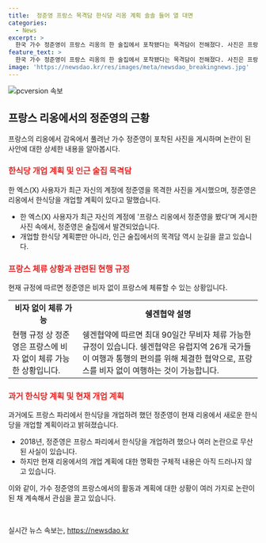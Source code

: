 ```yaml
---
title:  정준영 프랑스 목격담 한식당 리옹 계획 솔솔 들어 열 대면
categories:
  - News
excerpt: >
  한국 가수 정준영이 프랑스 리옹의 한 술집에서 포착됐다는 목격담이 전해졌다. 사진은 프랑스 리옹에서 정준영을 봤다며 게시됐으며, 이에 대한 논의가 쏟아지고 있다. 정준영은 근황을 알리며 리옹에 한 식당을 오픈할 계획이라고 밝혔다. 또한, 프랑스 체류는 비자 없이 가능하며, 이에 대한 설명도 함께 전해졌다. 현지 매체의 보도로 논란이 불거지고 있는 상황에서, 정준영은 2018년 파리에서 식당을 개업하려다가 논란으로 계획이 무산된 사실도 알려졌다.
feature_text: >
  한국 가수 정준영이 프랑스 리옹의 한 술집에서 포착됐다는 목격담이 전해졌다. 사진은 프랑스 리옹에서 정준영을 봤다며 게시됐으며, 이에 대한 논의가 쏟아지고 있다. 정준영은 근황을 알리며 리옹에 한 식당을 오픈할 계획이라고 밝혔다. 또한, 프랑스 체류는 비자 없이 가능하며, 이에 대한 설명도 함께 전해졌다. 현지 매체의 보도로 논란이 불거지고 있는 상황에서, 정준영은 2018년 파리에서 식당을 개업하려다가 논란으로 계획이 무산된 사실도 알려졌다.
image: 'https://newsdao.kr/res/images/meta/newsdao_breakingnews.jpg'
---
```


<p><img src="https://newsdao.kr/res/images/meta/newsdao_breakingnews.jpg" alt="pcversion 속보" /></p>

<h2 data-ke-size="size26">프랑스 리옹에서의 정준영의 근황</h2>

<p data-ke-size="size16">프랑스의 리옹에서 감옥에서 풀려난 가수 정준영이 포착된 사진을 게시하며 논란이 된 사안에 대한 상세한 내용을 알아봅시다.</p>

<h3><b><span style="color: #ee2323;">한식당 개업 계획 및 인근 술집 목격담</span></b></h3>

<p data-ke-size="size16">한 엑스(X) 사용자가 최근 자신의 계정에 정준영을 목격한 사진을 게시했으며, 정준영은 리옹에서 한식당을 개업할 계획이 있다고 말했습니다.</p>

<ul>
<li>한 엑스(X) 사용자가 최근 자신의 계정에 '프랑스 리옹에서 정준영을 봤다'며 게시한 사진 속에서, 정준영은 술집에서 발견되었습니다.</li>
<li>개업할 한식당 계획뿐만 아니라, 인근 술집에서의 목격담 역시 눈길을 끌고 있습니다.</li>
</ul>

<h3><b><span style="color: #ee2323;">프랑스 체류 상황과 관련된 현행 규정</span></b></h3>

<p data-ke-size="size16">현재 규정에 따르면 정준영은 비자 없이 프랑스에 체류할 수 있는 상황입니다.</p>

<table>
  <tr>
    <td style="text-align: center; height: 17px;"><b>비자 없이 체류 가능</b></td>
    <td style="text-align: center; height: 17px;"><b>쉥겐협약 설명</b></td>
  </tr>
  <tr>
    <td>현행 규정 상 정준영은 프랑스에 비자 없이 체류 가능한 상황입니다.</td>
    <td>쉥겐협약에 따르면 최대 90일간 무비자 체류 가능한 규정이 있습니다. 쉥겐협약은 유럽지역 26개 국가들이 여행과 통행의 편의를 위해 체결한 협약으로, 프랑스를 비자 없이 여행하는 것이 가능합니다.</td>
  </tr>
</table>

<h3><b><span style="color: #ee2323;">과거 한식당 계획 및 현재 개업 계획</span></b></h3>

<p data-ke-size="size16">과거에도 프랑스 파리에서 한식당을 개업하려 했던 정준영이 현재 리옹에서 새로운 한식당을 개업할 계획이라고 밝혀졌습니다.</p>

<ul>
<li>2018년, 정준영은 프랑스 파리에서 한식당을 개업하려 했으나 여러 논란으로 무산된 사실이 있습니다.</li>
<li>하지만 현재 리옹에서의 개업 계획에 대한 명확한 구체적 내용은 아직 드러나지 않고 있습니다.</li>
</ul>

<p data-ke-size="size16">이와 같이, 가수 정준영의 프랑스에서의 활동과 계획에 대한 상황이 여러 가지로 논란이 된 채 계속해서 관심을 끌고 있습니다.</p>

<p data-ke-size="size16">&nbsp;</p>
실시간 뉴스 속보는, <a href="https://newsdao.kr" rel="dofollow">https://newsdao.kr</a>


